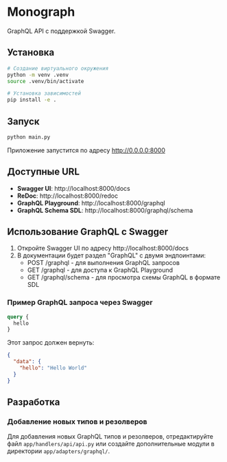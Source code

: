 # Monograph

GraphQL API с поддержкой Swagger.

## Установка

```bash
# Создание виртуального окружения
python -m venv .venv
source .venv/bin/activate

# Установка зависимостей
pip install -e .
```

## Запуск

```bash
python main.py
```

Приложение запустится по адресу http://0.0.0.0:8000

## Доступные URL

- **Swagger UI**: http://localhost:8000/docs
- **ReDoc**: http://localhost:8000/redoc
- **GraphQL Playground**: http://localhost:8000/graphql
- **GraphQL Schema SDL**: http://localhost:8000/graphql/schema

## Использование GraphQL с Swagger

1. Откройте Swagger UI по адресу http://localhost:8000/docs
2. В документации будет раздел "GraphQL" с двумя эндпоинтами:
   - POST /graphql - для выполнения GraphQL запросов
   - GET /graphql - для доступа к GraphQL Playground
   - GET /graphql/schema - для просмотра схемы GraphQL в формате SDL

### Пример GraphQL запроса через Swagger

```graphql
query {
  hello
}
```

Этот запрос должен вернуть:

```json
{
  "data": {
    "hello": "Hello World"
  }
}
```

## Разработка

### Добавление новых типов и резолверов

Для добавления новых GraphQL типов и резолверов, отредактируйте файл `app/handlers/api/api.py` или создайте дополнительные модули в директории `app/adapters/graphql/`.
